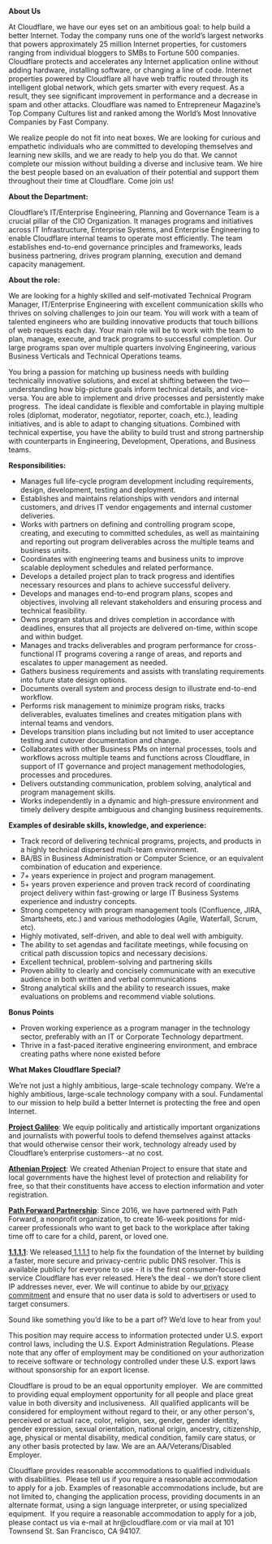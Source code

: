 <div class="content-intro">
	<div><strong>About Us</strong></div>
	<div>
		<p><span style="font-weight: 400;">At Cloudflare, we have our eyes set on an ambitious goal: to help build a better Internet. Today the company runs one of the world’s largest networks that powers approximately 25 million Internet properties, for customers ranging from individual bloggers to SMBs to Fortune 500 companies. Cloudflare protects and accelerates any Internet application online without adding hardware, installing software, or changing a line of code. Internet properties powered by Cloudflare all have web traffic routed through its intelligent global network, which gets smarter with every request. As a result, they see significant improvement in performance and a decrease in spam and other attacks. Cloudflare was named to Entrepreneur Magazine’s Top Company Cultures list and ranked among the World’s Most Innovative Companies by Fast Company.</span><span style="font-weight: 400;">&nbsp;</span></p>
		<p><span style="font-weight: 400;">We realize people do not fit into neat boxes. We are looking for curious and empathetic individuals who are committed to developing themselves and learning new skills, and we are ready to help you do that. We cannot complete our mission without building a diverse and inclusive team. We hire the best people based on an evaluation of their potential and support them throughout their time at Cloudflare. Come join us!&nbsp;</span></p>
	</div>
</div>
<p><strong>About the Department:</strong></p>
<p><span style="font-weight: 400;">Cloudflare’s IT/Enterprise Engineering, Planning and Governance Team is a crucial pillar of the CIO Organization. It manages programs and initiatives across IT Infrastructure, Enterprise Systems, and Enterprise Engineering to enable Cloudflare internal teams to operate most efficiently. The team establishes end-to-end governance principles and frameworks, leads business partnering, drives program planning, execution and demand capacity management.&nbsp;</span></p>
<p><strong>About the role:</strong></p>
<p><span style="font-weight: 400;">We are looking for a highly skilled and self-motivated Technical Program Manager, IT/Enterprise Engineering with excellent communication skills who thrives on solving challenges to join our team. You will work with a team of talented engineers who are building innovative products that touch billions of web requests each day. Your main role will be to work with the team to plan, manage, execute, and track programs to successful completion. Our large programs span over multiple quarters involving Engineering, various Business Verticals and Technical Operations teams.&nbsp;</span></p>
<p><span style="font-weight: 400;">You bring a passion for matching up business needs with building technically innovative solutions, and excel at shifting between the two—understanding how big-picture goals inform technical details, and vice-versa. You are able to implement and drive processes and persistently make progress.&nbsp; The ideal candidate is flexible and comfortable in playing multiple roles (diplomat, moderator, negotiator, reporter, coach, etc.), leading initiatives, and is able to adapt to changing situations. Combined with technical expertise, you have the ability to build trust and strong partnership with counterparts in Engineering, Development, Operations, and Business teams.</span></p>
<p><strong>Responsibilities:</strong></p>
<ul>
	<li style="font-weight: 400;"><span style="font-weight: 400;">Manages full life-cycle program development including requirements, design, development, testing and deployment.</span></li>
	<li style="font-weight: 400;"><span style="font-weight: 400;">Establishes and maintains relationships with vendors and internal customers, </span><span style="font-weight: 400;">and drives IT vendor engagements and internal customer deliveries.</span></li>
	<li style="font-weight: 400;"><span style="font-weight: 400;">Works with partners on defining and controlling program scope, creating, and executing to committed schedules, as well as maintaining and reporting out program deliverables across the multiple teams and business units.</span></li>
	<li style="font-weight: 400;"><span style="font-weight: 400;">Coordinates with engineering teams and business units to improve scalable deployment schedules and related performance.</span></li>
	<li style="font-weight: 400;"><span style="font-weight: 400;">Develops a detailed project plan to track progress and i</span><span style="font-weight: 400;">dentifies necessary resources and plans to achieve successful delivery.</span></li>
	<li style="font-weight: 400;"><span style="font-weight: 400;">Develops and manages end-to-end program plans, </span><span style="font-weight: 400;">scopes and objectives, involving all relevant stakeholders and ensuring process and technical feasibility.</span></li>
	<li style="font-weight: 400;"><span style="font-weight: 400;">Owns program status and drives completion in accordance with deadlines, ensures that all projects are delivered on-time, within scope and within budget.</span></li>
	<li style="font-weight: 400;"><span style="font-weight: 400;">Manages and tracks deliverables and program performance for cross-functional IT programs covering a range of areas, and reports and escalates to upper management as needed.</span></li>
	<li style="font-weight: 400;"><span style="font-weight: 400;">Gathers business requirements and assists with translating requirements into future state design options.</span></li>
	<li style="font-weight: 400;"><span style="font-weight: 400;">Documents overall system and process design to illustrate end-to-end workflow.</span></li>
	<li style="font-weight: 400;"><span style="font-weight: 400;">Performs risk management to minimize program risks, tracks deliverables, evaluates timelines and creates mitigation plans with internal teams and vendors.</span></li>
	<li style="font-weight: 400;"><span style="font-weight: 400;">Develops transition plans including but not limited to user acceptance testing and cutover documentation and change.&nbsp;</span></li>
	<li style="font-weight: 400;"><span style="font-weight: 400;">Collaborates with other Business PMs on internal processes, tools and workflows across multiple teams and functions across Cloudflare, in support of IT governance and project management methodologies, processes and procedures.</span></li>
	<li style="font-weight: 400;"><span style="font-weight: 400;">Delivers outstanding communication, problem solving, analytical and program management skills.</span></li>
	<li style="font-weight: 400;"><span style="font-weight: 400;">Works independently in a dynamic and high-pressure environment and timely delivery despite ambiguous and changing business requirements.</span></li>
</ul>
<p><strong>Examples of desirable skills, knowledge, and experience:</strong></p>
<ul>
	<li style="font-weight: 400;"><span style="font-weight: 400;">Track record of delivering technical programs, projects, and products in a highly technical dispersed multi-team environment.</span></li>
	<li style="font-weight: 400;"><span style="font-weight: 400;">BA/BS in Business Administration or Computer Science, or an equivalent combination of education and experience.</span></li>
	<li style="font-weight: 400;"><span style="font-weight: 400;">7+ years experience in project and program management.&nbsp;</span></li>
	<li style="font-weight: 400;"><span style="font-weight: 400;">5+ years proven experience and proven track record of coordinating project delivery within fast-growing or large IT Business Systems experience and industry concepts.</span></li>
	<li style="font-weight: 400;"><span style="font-weight: 400;">Strong competency with program management tools (Confluence, JIRA, Smartsheets, etc.) and various methodologies (Agile, Waterfall, Scrum, etc).&nbsp;&nbsp;</span></li>
	<li style="font-weight: 400;"><span style="font-weight: 400;">Highly motivated, self-driven, and able to deal well with ambiguity.</span></li>
	<li style="font-weight: 400;"><span style="font-weight: 400;">The ability to set agendas and facilitate meetings, while focusing on critical path discussion topics and necessary decisions.</span></li>
	<li style="font-weight: 400;"><span style="font-weight: 400;">Excellent technical, problem-solving and partnering skills</span></li>
	<li style="font-weight: 400;"><span style="font-weight: 400;">Proven ability to clearly and concisely communicate with an executive audience in both written and verbal communications</span></li>
	<li style="font-weight: 400;"><span style="font-weight: 400;">Strong analytical skills and the ability to research issues, make evaluations on problems and recommend viable solutions.</span></li>
</ul>
<p><strong>Bonus Points</strong></p>
<ul>
	<li style="font-weight: 400;"><span style="font-weight: 400;">Proven working experience as a program manager in the technology sector, preferably with an IT or Corporate Technology department.</span></li>
	<li style="font-weight: 400;"><span style="font-weight: 400;">Thrive in a fast-paced iterative engineering environment, and embrace creating paths where none existed before</span></li>
</ul>
<div class="content-conclusion">
	<p><strong>What Makes Cloudflare Special?</strong></p>
	<p><span style="font-weight: 400;">We’re not just a highly ambitious, large-scale technology company. We’re a highly ambitious, large-scale technology company with a soul. Fundamental to our mission to help build a better Internet is protecting the free and open Internet.</span></p>
	<p><a href="https://blog.cloudflare.com/protecting-free-expression-online/"><strong>Project Galileo</strong></a><span style="font-weight: 400;">: We equip politically and artistically important organizations and journalists with powerful tools to defend themselves against attacks that would otherwise censor their work, technology already used by Cloudflare’s enterprise customers--at no cost.</span></p>
	<p><strong><a href="https://www.cloudflare.com/athenian/">Athenian Project</a></strong><span style="font-weight: 400;">: We created Athenian Project to ensure that state and local governments have the highest level of protection and reliability for free, so that their constituents have access to election information and voter registration.</span></p>
	<p><a href="https://blog.cloudflare.com/tag/path-forward/"><strong>Path Forward Partnership</strong></a><span style="font-weight: 400;">: Since 2016, we have partnered with Path Forward, a nonprofit organization, to create 16-week positions for mid-career professionals who want to get back to the workplace after taking time off to care for a child, parent, or loved one.</span></p>
	<p><a href="https://1.1.1.1/"><strong>1.1.1.1</strong></a><span style="font-weight: 400;">: We released</span><a href="https://1.1.1.1/"> <span style="font-weight: 400;">1.1.1.1</span></a><span style="font-weight: 400;"> to help fix the foundation of the Internet by building a faster, more secure and privacy-centric public DNS resolver. This is available publicly for everyone to use - it is the first consumer-focused service Cloudflare has ever released. Here’s the deal - we don’t store client IP addresses never, ever. We will continue to abide by our</span><a href="https://developers.cloudflare.com/1.1.1.1/privacy/public-dns-resolver"> privacy commitment</a><span style="font-weight: 400;"> and ensure that no user data is sold to advertisers or used to target consumers.</span></p>
	<p><span style="font-weight: 400;">Sound like something you’d like to be a part of? We’d love to hear from you!</span></p>
	<p><span style="font-weight: 400;">This position may require access to information protected under U.S. export control laws, including the U.S. Export Administration Regulations. Please note that any offer of employment may be conditioned on your authorization to receive software or technology controlled under these U.S. export laws without sponsorship for an export license.</span></p>
	<p><span style="font-weight: 400;">Cloudflare is proud to be an equal opportunity employer. &nbsp;We are committed to providing equal employment opportunity for all people and place great value in both diversity and inclusiveness. &nbsp;All qualified applicants will be considered for employment without regard to their, or any other person's, perceived or actual</span> <span style="font-weight: 400;">race, color, religion, sex, gender, gender identity, gender expression, sexual orientation, national origin, ancestry, citizenship, age, physical or mental disability, medical condition, family care status, or any other basis protected by law. </span><span style="font-weight: 400;">We are an AA/Veterans/Disabled Employer.</span></p>
	<p><span style="font-weight: 400;">Cloudflare provides reasonable accommodations to qualified individuals with disabilities. &nbsp;Please tell us if you require a reasonable accommodation to apply for a job. Examples of reasonable accommodations include, but are not limited to, changing the application process, providing documents in an alternate format, using a sign language interpreter, or using specialized equipment. &nbsp;If you require a reasonable accommodation to apply for a job, please contact us via e-mail at </span><span style="font-weight: 400;">hr@cloudflare.com</span><span style="font-weight: 400;"> or via mail at 101 Townsend St. San Francisco, CA 94107.</span></p>
</div>